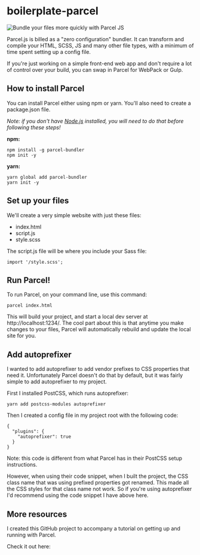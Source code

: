 # boilerplate-parcel

![Bundle your files more quickly with Parcel JS](https://i.imgur.com/D7ggQBB.png)

Parcel.js is billed as a "zero configuration" bundler. It can transform and compile your HTML, SCSS, JS and many other file types, with a minimum of time spent setting up a config file.

If you're just working on a simple front-end web app and don't require a lot of control over your build, you can swap in Parcel for WebPack or Gulp.

## How to install Parcel

You can install Parcel either using npm or yarn. You'll also need to create a package.json file. 

*Note: if you don't have [Node.js](https://nodejs.org/en/) installed, you will need to do that before following these steps!*

**npm:**
```
npm install -g parcel-bundler
npm init -y
```

**yarn:**
```
yarn global add parcel-bundler
yarn init -y
```

## Set up your files

We'll create a very simple website with just these files:

* index.html
* script.js
* style.scss

The script.js file will be where you include your Sass file:

```
import '/style.scss';
```

## Run Parcel!

To run Parcel, on your command line, use this command:

```
parcel index.html
```

This will build your project, and start a local dev server at http://localhost:1234/. The cool part about this is that anytime you make changes to your files, Parcel will automatically rebuild and update the local site for you.

## Add autoprefixer

I wanted to add autoprefixer to add vendor prefixes to CSS properties that need it. Unfortunately Parcel doesn't do that by default, but it was fairly simple to add autoprefixer to my project.

First I installed PostCSS, which runs autoprefixer:

```
yarn add postcss-modules autoprefixer
```

Then I created a config file in my project root with the following code:

```
{  
  "plugins": {
    "autoprefixer": true
  }
}
```

Note: this code is different from what Parcel has in their PostCSS setup instructions. 

However, when using their code snippet, when I built the project, the CSS class name that was using prefixed properties got renamed. This made all the CSS styles for that class name not work. So if you're using autoprefixer I'd recommend using the code snippet I have above here.

## More resources

I created this GitHub project to accompany a tutorial on getting up and running with Parcel.

Check it out here: 